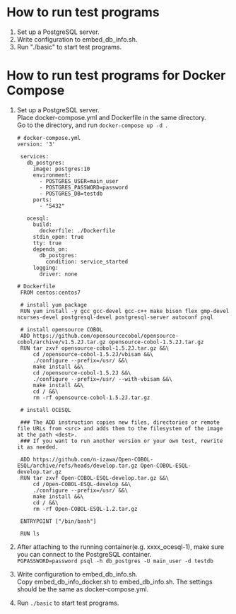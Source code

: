 # How to run test programs

  1. Set up a PostgreSQL server.
  2. Write configuration to embed_db_info.sh.
  3. Run "./basic" to start test programs.




# How to run test programs for Docker Compose

  1. Set up a PostgreSQL server.    
     Place docker-compose.yml and Dockerfile in the same directory.  
     Go to the directory, and run  ```docker-compose up -d ```.
     
     ```
     # docker-compose.yml
     version: '3'

      services:
        db_postgres:
          image: postgres:10
          environment:
            - POSTGRES_USER=main_user
            - POSTGRES_PASSWORD=password
            - POSTGRES_DB=testdb
          ports:
            - "5432"

        ocesql:
          build:
            dockerfile: ./Dockerfile
          stdin_open: true
          tty: true
          depends_on:
            db_postgres:
              condition: service_started
          logging:
            driver: none
     ```
     
     ```
     # Dockerfile
      FROM centos:centos7

      # install yum package
      RUN yum install -y gcc gcc-devel gcc-c++ make bison flex gmp-devel ncurses-devel postgresql-devel postgresql-server autoconf psql

      # install opensource COBOL
      ADD https://github.com/opensourcecobol/opensource-cobol/archive/v1.5.2J.tar.gz opensource-cobol-1.5.2J.tar.gz
      RUN tar zxvf opensource-cobol-1.5.2J.tar.gz &&\
          cd /opensource-cobol-1.5.2J/vbisam &&\
          ./configure --prefix=/usr/ &&\
          make install &&\
          cd /opensource-cobol-1.5.2J &&\
          ./configure --prefix=/usr/ --with-vbisam &&\
          make install &&\
          cd / &&\
          rm -rf opensource-cobol-1.5.2J.tar.gz

      # install OCESQL
      
      ### The ADD instruction copies new files, directories or remote file URLs from <src> and adds them to the filesystem of the image at the path <dest>. 
      ### If you want to run another version or your own test, rewrite it as needed.
      
      ADD https://github.com/n-izawa/Open-COBOL-ESQL/archive/refs/heads/develop.tar.gz Open-COBOL-ESQL-develop.tar.gz
      RUN tar zxvf Open-COBOL-ESQL-develop.tar.gz &&\
          cd /Open-COBOL-ESQL-develop &&\
          ./configure --prefix=/usr/ &&\
          make install &&\
          cd / &&\
          rm -rf Open-COBOL-ESQL-1.2.tar.gz

      ENTRYPOINT ["/bin/bash"]

      RUN ls
     
     ```
     
  2. After attaching to the running container(e.g. xxxx_ocesql-1), make sure you can connect to the PostgreSQL container.    
     ```PGPASSWORD=password psql -h db_postgres -U main_user -d testdb```
  
  3. Write configuration to embed_db_info.sh.    
     Copy embed_db_info_docker.sh to embed_db_info.sh. The settings should be the same as docker-compose.yml.
  
  4. Run ```./basic``` to start test programs.
